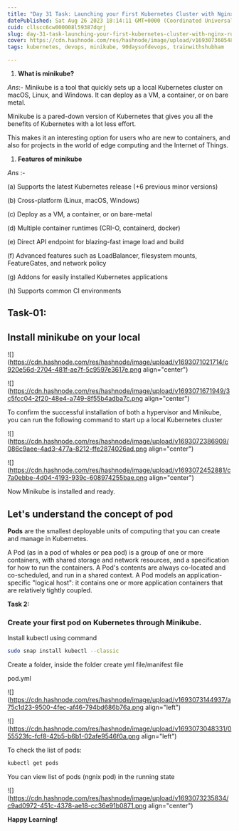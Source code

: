 ```yaml
---
title: "Day 31 Task: Launching your First Kubernetes Cluster with Nginx running"
datePublished: Sat Aug 26 2023 18:14:11 GMT+0000 (Coordinated Universal Time)
cuid: cllscc6cw000008l59387dqrj
slug: day-31-task-launching-your-first-kubernetes-cluster-with-nginx-running
cover: https://cdn.hashnode.com/res/hashnode/image/upload/v1693073605485/1ed6868b-e8c1-4418-913e-e9453810c330.png
tags: kubernetes, devops, minikube, 90daysofdevops, trainwithshubham

---
```


1. **What is minikube?**
    

*Ans*:- Minikube is a tool that quickly sets up a local Kubernetes cluster on macOS, Linux, and Windows. It can deploy as a VM, a container, or on bare metal.

Minikube is a pared-down version of Kubernetes that gives you all the benefits of Kubernetes with a lot less effort.

This makes it an interesting option for users who are new to containers, and also for projects in the world of edge computing and the Internet of Things.

1. **Features of minikube**
    

*Ans* :-

(a) Supports the latest Kubernetes release (+6 previous minor versions)

(b) Cross-platform (Linux, macOS, Windows)

(c) Deploy as a VM, a container, or on bare-metal

(d) Multiple container runtimes (CRI-O, containerd, docker)

(e) Direct API endpoint for blazing-fast image load and build

(f) Advanced features such as LoadBalancer, filesystem mounts, FeatureGates, and network policy

(g) Addons for easily installed Kubernetes applications

(h) Supports common CI environments

## Task-01:

## Install minikube on your local

![](https://cdn.hashnode.com/res/hashnode/image/upload/v1693071021714/c920e56d-2704-481f-ae7f-5c9597e3617e.png align="center")

![](https://cdn.hashnode.com/res/hashnode/image/upload/v1693071671949/3c5fcc04-2f20-48e4-a749-8f55b4adba7c.png align="center")

To confirm the successful installation of both a hypervisor and Minikube, you can run the following command to start up a local Kubernetes cluster

![](https://cdn.hashnode.com/res/hashnode/image/upload/v1693072386909/086c9aee-4ad3-477a-8212-ffe2874026ad.png align="center")

![](https://cdn.hashnode.com/res/hashnode/image/upload/v1693072452881/c7a0ebbe-4d04-4193-939c-608974255bae.png align="center")

Now Minikube is installed and ready.

## Let's understand the concept of **pod**

**Pods** are the smallest deployable units of computing that you can create and manage in Kubernetes.

A Pod (as in a pod of whales or pea pod) is a group of one or more containers, with shared storage and network resources, and a specification for how to run the containers. A Pod's contents are always co-located and co-scheduled, and run in a shared context. A Pod models an application-specific "logical host": it contains one or more application containers that are relatively tightly coupled.

**Task 2:**

### Create your first pod on Kubernetes through Minikube.

Install kubectl using command

```bash
sudo snap install kubectl --classic
```

Create a folder, inside the folder create yml file/manifest file

pod.yml

![](https://cdn.hashnode.com/res/hashnode/image/upload/v1693073144937/a75c1d23-9500-4fec-af46-794bd686b76a.png align="left")

![](https://cdn.hashnode.com/res/hashnode/image/upload/v1693073048331/055523fc-fcf8-42b5-b6b1-02afe9546f0a.png align="left")

To check the list of pods:

```bash
kubectl get pods
```

You can view list of pods (ngnix pod) in the running state

![](https://cdn.hashnode.com/res/hashnode/image/upload/v1693073235834/c9ad0972-451c-4378-ae18-cc36e91b0871.png align="center")

**Happy Learning!**